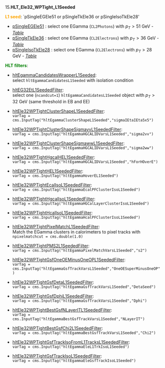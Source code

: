 15.**HLT_Ele32_WPTight_L1Seeded**

<span style="color:orange">**L1 seed**</span>: `pSingleEGEle51 or pSingleTkEle36 or pSingleIsoTkEle28'

- [pSingleEGEle51](../Phase2Menu_Legacy/SingleEGEle51.html) : select one EGamma (`CL2Photons`) with $p_T>51$ GeV - *[Table](../Tables/pSingleEGEle51.md)*
- [pSingleTkEle36](../Phase2Menu_Legacy/SingleTkEle36.html) : select one EGamma (`CL2Electrons`) with $p_T>36$ GeV - *[Table](../Tables/pSingleTkEle36.md)*
- [pSingleIsoTkEle28](../Phase2Menu_Legacy/SingleIsoTkEle28.html) : select one EGamma (`CL2Electrons`) with $p_T>28$ GeV - *[Table](../Tables/pSingleIsoTkEle28.md)*

<span style="color:green">**HLT filters**</span>:

- [hltEgammaCandidatesWrapperL1Seeded](../Phase2Menu_Legacy/hltEgammaCandidatesWrapperL1Seeded.html):<br> 
select `hltEgammaCandidatesL1Seeded` with isolation condition

- [hltEG32EtL1SeededFilter](../Phase2Menu_Legacy/hltEG32EtL1SeededFilter.html):<br> 
select one (`ncandcut=1`) `hltEgammaCandidatesL1Seeded` object with $p_T>32$ GeV (same threshold in EB and EE)

- [hltEle32WPTightClusterShapeL1SeededFilter](../Phase2Menu_Legacy/hltEle32WPTightClusterShapeL1SeededFilter.html):<br> 
`varTag = cms.InputTag("hltEgammaClusterShapeL1Seeded","sigmaIEtaIEta5x5")`

- [hltEle32WPTightClusterShapeSigmavvL1SeededFilter](../Phase2Menu_Legacy/hltEle32WPTightClusterShapeSigmavvL1SeededFilter.html):<br> 
`varTag = cms.InputTag("hltEgammaHGCALIDVarsL1Seeded","sigma2vv")`

- [hltEle32WPTightClusterShapeSigmawwL1SeededFilter](../Phase2Menu_Legacy/hltEle32WPTightClusterShapeSigmawwL1SeededFilter.html):<br> 
`varTag = cms.InputTag("hltEgammaHGCALIDVarsL1Seeded","sigma2ww")`

- [hltEle32WPTightHgcalHEL1SeededFilter](../Phase2Menu_Legacy/hltEle32WPTightHgcalHEL1SeededFilter.html):<br> 
`varTag = cms.InputTag("hltEgammaHGCALIDVarsL1Seeded","hForHOverE")`

- [hltEle32WPTightHEL1SeededFilter](../Phase2Menu_Legacy/hltEle32WPTightHEL1SeededFilter.html):<br> 
`varTag = cms.InputTag("hltEgammaHoverEL1Seeded")`

- [hltEle32WPTightEcalIsoL1SeededFilter](../Phase2Menu_Legacy/hltEle32WPTightEcalIsoL1SeededFilter.html):<br> 
`varTag = cms.InputTag("hltEgammaEcalPFClusterIsoL1Seeded")`

- [hltEle32WPTightHgcalIsoL1SeededFilter](../Phase2Menu_Legacy/hltEle32WPTightHgcalIsoL1SeededFilter.html):<br> 
`varTag = cms.InputTag("hltEgammaHGCalLayerClusterIsoL1Seeded")`

- [hltEle32WPTightHcalIsoL1SeededFilter](../Phase2Menu_Legacy/hltEle32WPTightHcalIsoL1SeededFilter.html):<br> 
`varTag = cms.InputTag("hltEgammaHcalPFClusterIsoL1Seeded")`

- [hltEle32WPTightPixelMatchL1SeededFilter](../Phase2Menu_Legacy/hltEle32WPTightPixelMatchL1SeededFilter.html):<br> 
Match the EGamma clusters in calorimeters to pixel tracks with `npixelmatchcut = cms.double(1.0)`

- [hltEle32WPTightPMS2L1SeededFilter](../Phase2Menu_Legacy/hltEle32WPTightPMS2L1SeededFilter.html):<br> 
`varTag = cms.InputTag("hltEgammaPixelMatchVarsL1Seeded","s2")`

- [hltEle32WPTightGsfOneOEMinusOneOPL1SeededFilter](../Phase2Menu_Legacy/hltEle32WPTightGsfOneOEMinusOneOPL1SeededFilter.html):<br> 
`varTag = cms.InputTag("hltEgammaGsfTrackVarsL1Seeded","OneOESuperMinusOneOP")`

- [hltEle32WPTightGsfDetaL1SeededFilter](../Phase2Menu_Legacy/hltEle32WPTightGsfDetaL1SeededFilter.html):<br> 
`varTag = cms.InputTag("hltEgammaGsfTrackVarsL1Seeded","DetaSeed")`

- [hltEle32WPTightGsfDphiL1SeededFilter](../Phase2Menu_Legacy/hltEle32WPTightGsfDphiL1SeededFilter.html):<br> 
`varTag = cms.InputTag("hltEgammaGsfTrackVarsL1Seeded","Dphi")`

- [hltEle32WPTightBestGsfNLayerITL1SeededFilter](../Phase2Menu_Legacy/hltEle32WPTightBestGsfNLayerITL1SeededFilter.html):<br> 
`varTag = cms.InputTag("hltEgammaBestGsfTrackVarsL1Seeded","NLayerIT")`

- [hltEle32WPTightBestGsfChi2L1SeededFilter](../Phase2Menu_Legacy/hltEle32WPTightBestGsfChi2L1SeededFilter.html):<br> 
`varTag = cms.InputTag("hltEgammaBestGsfTrackVarsL1Seeded","Chi2")`

- [hltEle32WPTightGsfTrackIsoFromL1TracksL1SeededFilter](../Phase2Menu_Legacy/hltEle32WPTightGsfTrackIsoFromL1TracksL1SeededFilter.html):<br> 
`varTag = cms.InputTag("hltEgammaEleL1TrkIsoL1Seeded")`

- [hltEle32WPTightGsfTrackIsoL1SeededFilter](../Phase2Menu_Legacy/hltEle32WPTightGsfTrackIsoL1SeededFilter.html):<br> 
`varTag = cms.InputTag("hltEgammaEleGsfTrackIsoL1Seeded")`
